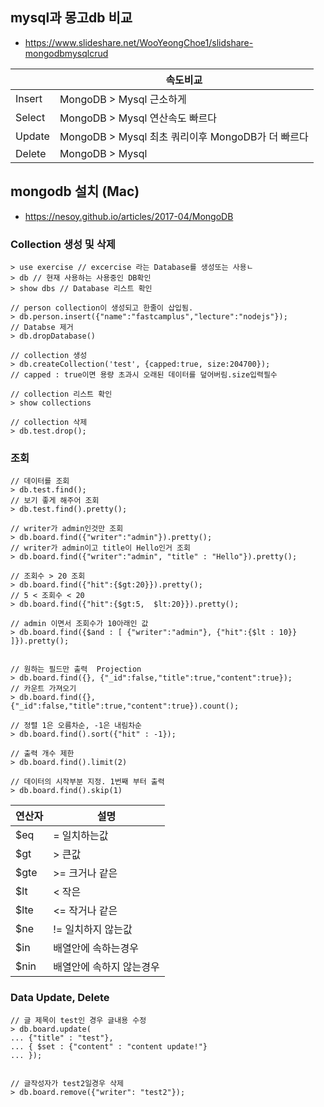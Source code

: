 ## mysql과 몽고db 비교 
- https://www.slideshare.net/WooYeongChoe1/slidshare-mongodbmysqlcrud

|        | 속도비교                                          |
| ------ | ------------------------------------------------- |
| Insert | MongoDB > Mysql 근소하게                          |
| Select | MongoDB > Mysql 연산속도 빠르다                   |
| Update | MongoDB > Mysql 최초 쿼리이후 MongoDB가 더 빠르다 |
| Delete | MongoDB > Mysql                                   |



## mongodb 설치 (Mac)

- https://nesoy.github.io/articles/2017-04/MongoDB

### Collection 생성 및 삭제 

```shell
> use exercise // excercise 라는 Database를 생성또는 사용ㄴ
> db // 현재 사용하는 사용중인 DB확인
> show dbs // Database 리스트 확인

// person collection이 생성되고 한줄이 삽입됨.
> db.person.insert({"name":"fastcamplus","lecture":"nodejs"});
// Databse 제거
> db.dropDatabase()

// collection 생성
> db.createCollection('test', {capped:true, size:204700});
// capped : true이면 용량 초과시 오래된 데이터를 덮어버림.size입력필수

// collection 리스트 확인 
> show collections

// collection 삭제
> db.test.drop();
```

### 조회

```shell
// 데이터를 조회
> db.test.find();
// 보기 좋게 해주어 조회
> db.test.find().pretty();

// writer가 admin인것만 조회
> db.board.find({"writer":"admin"}).pretty();
// writer가 admin이고 title이 Hello인거 조회
> db.board.find({"writer":"admin", "title" : "Hello"}).pretty();

// 조회수 > 20 조회
> db.board.find({"hit":{$gt:20}}).pretty();
// 5 < 조회수 < 20
> db.board.find({"hit":{$gt:5,  $lt:20}}).pretty();

// admin 이면서 조회수가 10아래인 값
> db.board.find({$and : [ {"writer":"admin"}, {"hit":{$lt : 10}} ]}).pretty();


// 원하는 필드만 출력  Projection
> db.board.find({}, {"_id":false,"title":true,"content":true});
// 카운트 가져오기 
> db.board.find({}, {"_id":false,"title":true,"content":true}).count();

// 정렬 1은 오름차순, -1은 내림차순
> db.board.find().sort({"hit" : -1});

// 출력 개수 제한
> db.board.find().limit(2)

// 데이터의 시작부분 지정. 1번째 부터 출력
> db.board.find().skip(1)
```

| 연산자 | 설명                     |
| ------ | ------------------------ |
| $eq    | = 일치하는값             |
| $gt    | > 큰값                   |
| $gte   | >= 크거나 같은           |
| $lt    | < 작은                   |
| $lte   | <= 작거나 같은           |
| $ne    | != 일치하지 않는값       |
| $in    | 배열안에 속하는경우      |
| $nin   | 배열안에 속하지 않는경우 |

### Data Update, Delete

```shell
// 글 제목이 test인 경우 글내용 수정
> db.board.update(
... {"title" : "test"},
... { $set : {"content" : "content update!"}
... });


// 글작성자가 test2일경우 삭제
> db.board.remove({"writer": "test2"});
```

